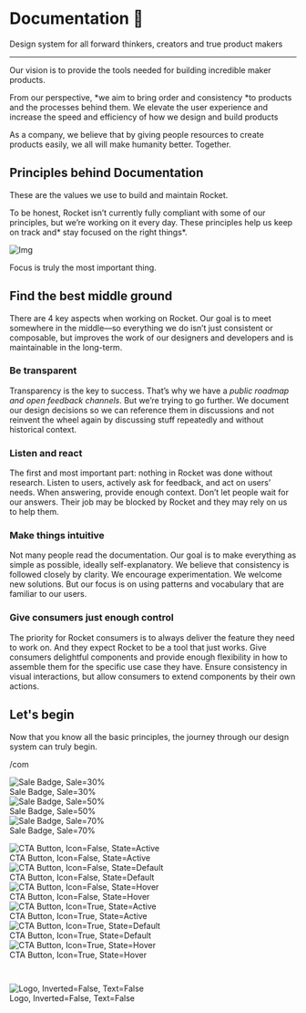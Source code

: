 
# Documentation 🚀

Design system for all forward thinkers, creators and true product makers

---

Our vision is to provide the tools needed for building incredible maker products.

From our perspective, *we aim to bring order and consistency *to products and the processes behind them. We elevate the user experience and increase the speed and efficiency of how we design and build products

As a company, we believe that by giving people resources to create products easily, we all will make humanity better. Together.

## Principles behind Documentation

These are the values we use to build and maintain Rocket.

To be honest, Rocket isn’t currently fully compliant with some of our principles, but we’re working on it every day. These principles help us keep on track and* stay focused on the right things*.

![Img](https://studio-assets.supernova.io/design-systems/14533/9289758a-6300-472a-bbc6-a57098081abf.jpeg?Expires=1990828800&Policy=eyJTdGF0ZW1lbnQiOlt7IlJlc291cmNlIjoiaHR0cHM6Ly9zdHVkaW8tYXNzZXRzLnN1cGVybm92YS5pby9kZXNpZ24tc3lzdGVtcy8xNDUzMy85Mjg5NzU4YS02MzAwLTQ3MmEtYmJjNi1hNTcwOTgwODFhYmYuanBlZyIsIkNvbmRpdGlvbiI6eyJEYXRlTGVzc1RoYW4iOnsiQVdTOkVwb2NoVGltZSI6MTk5MDgyODgwMH19fV19&Signature=E9DL6D-ZtS~4qaH18y5tnHC4gtpQUzZb85NmDFMuezn~MaWHPSumzBv6tXkxGqSgGyKh~9FaYnbfHkcJhU~4F~jdbuY70gbRxUpvnBtyCpz8o0mci-d2A9WoIZ3RGl11izD3c2WMfUaKhSaFlUw8cTGP-9vrqeUi58O2P4zYT9eAeyvOIFzQXgIgljhxiB9mIVU5a4j1vDL8ntJpagEZukKRskOgMrrB4LNQ-nRsvXFF7W5C5EkdoZPZf4jFxcQu2Yj6M9-bqNBXubYMsYYhEXqvqUOAnYVaE59E5PSSe43HKv2gp1ajSJ3ttHtTtCITO8Vyfh1FoTl03Z18ki8iZg__&Key-Pair-Id=APKAJGK34LCCAUR7N6LA)

Focus is truly the most important thing.

## Find the best middle ground

There are 4 key aspects when working on Rocket. Our goal is to meet somewhere in the middle—so everything we do isn’t just consistent or composable, but improves the work of our designers and developers and is maintainable in the long-term.

### Be transparent

Transparency is the key to success. That’s why we have a *public roadmap and open feedback channels*. But we’re trying to go further. We document our design decisions so we can reference them in discussions and not reinvent the wheel again by discussing stuff repeatedly and without historical context.

### Listen and react

The first and most important part: nothing in Rocket was done without research. Listen to users, actively ask for feedback, and act on users’ needs. When answering, provide enough context. Don’t let people wait for our answers. Their job may be blocked by Rocket and they may rely on us to help them.

### Make things intuitive

Not many people read the documentation. Our goal is to make everything as simple as possible, ideally self-explanatory. We believe that consistency is followed closely by clarity. We encourage experimentation. We welcome new solutions. But our focus is on using patterns and vocabulary that are familiar to our users.

### Give consumers just enough control

The priority for Rocket consumers is to always deliver the feature they need to work on. And they expect Rocket to be a tool that just works. Give consumers delightful components and provide enough flexibility in how to assemble them for the specific use case they have. Ensure consistency in visual interactions, but allow consumers to extend components by their own actions.

## Let's begin

Now that you know all the basic principles, the journey through our design system can truly begin.

/com

  
![Sale Badge, Sale=30%](https://studio-assets.supernova.io/design-systems/14533/2c115a3c-502b-4b81-a9cc-b2416494976f.png?Expires=1990828800&Policy=eyJTdGF0ZW1lbnQiOlt7IlJlc291cmNlIjoiaHR0cHM6Ly9zdHVkaW8tYXNzZXRzLnN1cGVybm92YS5pby9kZXNpZ24tc3lzdGVtcy8xNDUzMy8yYzExNWEzYy01MDJiLTRiODEtYTljYy1iMjQxNjQ5NDk3NmYucG5nIiwiQ29uZGl0aW9uIjp7IkRhdGVMZXNzVGhhbiI6eyJBV1M6RXBvY2hUaW1lIjoxOTkwODI4ODAwfX19XX0_&Signature=WCVOxiOTU9qKi9VXaIsSMocgGFTCaBPEceAZm8RVBA1-8bnl~whGiIgAxytwCoXIyNGLSNPvaA95ek~4beP5j6cMBHCKJ3bOUiqhg9KsERjnKhEXX2cH67~BUoiDwhpspPhwKD1774wqCQ48wuYzCePA9NKch1fpBK3X5tkJPEe-Ox9CllExtui34wvp7E5HjvLu-~yVaExZxKQ8GppOrhVQKLTXBYBKZdByv-FG54axkG5Ns7dd8sJO-6zHsGjpvJF8lqx4dwsY0YcY4izZL8lZtn7ITCoZnZnh-gNeVM2Zg3Y0LM1zM1gYP9rVuPkjoarFWsRXdnIrS2IA6f--9w__&Key-Pair-Id=APKAJGK34LCCAUR7N6LA)  
Sale Badge, Sale=30%  
![Sale Badge, Sale=50%](https://studio-assets.supernova.io/design-systems/14533/575ea3d0-010a-4fcf-98f5-fb2bb35991c4.png?Expires=1990828800&Policy=eyJTdGF0ZW1lbnQiOlt7IlJlc291cmNlIjoiaHR0cHM6Ly9zdHVkaW8tYXNzZXRzLnN1cGVybm92YS5pby9kZXNpZ24tc3lzdGVtcy8xNDUzMy81NzVlYTNkMC0wMTBhLTRmY2YtOThmNS1mYjJiYjM1OTkxYzQucG5nIiwiQ29uZGl0aW9uIjp7IkRhdGVMZXNzVGhhbiI6eyJBV1M6RXBvY2hUaW1lIjoxOTkwODI4ODAwfX19XX0_&Signature=Uc6bLXIsxdtJ87Ve~esCwaJegX56aG~lrQaLq5eqaROsQ-~6dxZhUVZ1st~mUY-U1OZFZyK9dxIsiVZnJmaTw0rDYaC5mnIF~c-BDbSubNGupJ1DuJKxDaRb0vekOV6qQZNCMPIJ3pdRfbDw1ivNm3wW0u-K-VueObPhwytABDzAYGor~AqgEV3Vx3XWgz~j1iiFnJ4BygULqAyLpJGHXNnpCL5KmuW0hsxJ~RYVJYjzd3dKLrApWQLAhfGzoBjXn2rI0DVkdbldd3Ast-nSF4abJiCG70XdqwzffpST5eqHzT~sn0WAipHlCzbfbs8X5uDmIwGbRqSUGDUh2FNdsw__&Key-Pair-Id=APKAJGK34LCCAUR7N6LA)  
Sale Badge, Sale=50%  
![Sale Badge, Sale=70%](https://studio-assets.supernova.io/design-systems/14533/fa98113b-5da3-4b64-85c9-69a0f58cdb18.png?Expires=1990828800&Policy=eyJTdGF0ZW1lbnQiOlt7IlJlc291cmNlIjoiaHR0cHM6Ly9zdHVkaW8tYXNzZXRzLnN1cGVybm92YS5pby9kZXNpZ24tc3lzdGVtcy8xNDUzMy9mYTk4MTEzYi01ZGEzLTRiNjQtODVjOS02OWEwZjU4Y2RiMTgucG5nIiwiQ29uZGl0aW9uIjp7IkRhdGVMZXNzVGhhbiI6eyJBV1M6RXBvY2hUaW1lIjoxOTkwODI4ODAwfX19XX0_&Signature=FDI0epPWiQf9fs8GZFCopTJ1o7HBCzEDb8yddZKaGJYffvi5ojhtM-0x5kxeFYBN52odSFrhVONsxuebPVnCSxqMIockbemFPs0mLt9~3gHHw-Qj4lySQSAdL9aclUUBpT5vAxN9FzL37EkOkkBd0tg0Jxz9Yx8lKZHGKEZJq~ffEfG8VVUF7FqYPnchYdFMiXoghqjbbyHhDmT37MTu4p71l0xZgJOWeiJDk2uUi7C9P~NwMSRqa1Sf638FVEk-RgeyjBjZPtjkO-yJLps0lHURCTuYfE4hAt5B0TlqMBFLNT9GH7s9rzx5BKZhki67lYrGc0eUdaA48O43dRAd2g__&Key-Pair-Id=APKAJGK34LCCAUR7N6LA)  
Sale Badge, Sale=70%  


  
![CTA Button, Icon=False, State=Active](https://studio-assets.supernova.io/design-systems/14533/d4692fa5-9092-4383-9dca-896ae90f5d72.png?Expires=1990828800&Policy=eyJTdGF0ZW1lbnQiOlt7IlJlc291cmNlIjoiaHR0cHM6Ly9zdHVkaW8tYXNzZXRzLnN1cGVybm92YS5pby9kZXNpZ24tc3lzdGVtcy8xNDUzMy9kNDY5MmZhNS05MDkyLTQzODMtOWRjYS04OTZhZTkwZjVkNzIucG5nIiwiQ29uZGl0aW9uIjp7IkRhdGVMZXNzVGhhbiI6eyJBV1M6RXBvY2hUaW1lIjoxOTkwODI4ODAwfX19XX0_&Signature=AL2vtz7wGSNg5uOQw0BnHtdBMvAdbLrq2ChIQDoamx2kQZjQGL~~0rCun-FYjpqtDIf~oNHpbScJ0X4jR0PxQxxgKBHJOTfX0yNaG7CsEtWxqbY305kEZw8vL8KjGFU-4C7uk7WWOej1qvnFCRcVtaxW8gwOrIcnIJgPiQMJvdLYNF4RgKlzEjvn3USwtVejlv2aJ2cCc0iCCnpSo0uxvaZpfc4YDyz5ufVoNCDLx97pbb9pFJqGipWb6QDkb3bTwcjmwljcWQqq~n6SQYeVG89E7Yr~7aCbD3R9drziEejz6U~A4rgIcxADumMMWRt1XXMepZpRtk2o1nsWpLmeJg__&Key-Pair-Id=APKAJGK34LCCAUR7N6LA)  
CTA Button, Icon=False, State=Active  
![CTA Button, Icon=False, State=Default](https://studio-assets.supernova.io/design-systems/14533/3ad86d0c-56bf-45ae-a1bb-1dd78b33ed16.png?Expires=1990828800&Policy=eyJTdGF0ZW1lbnQiOlt7IlJlc291cmNlIjoiaHR0cHM6Ly9zdHVkaW8tYXNzZXRzLnN1cGVybm92YS5pby9kZXNpZ24tc3lzdGVtcy8xNDUzMy8zYWQ4NmQwYy01NmJmLTQ1YWUtYTFiYi0xZGQ3OGIzM2VkMTYucG5nIiwiQ29uZGl0aW9uIjp7IkRhdGVMZXNzVGhhbiI6eyJBV1M6RXBvY2hUaW1lIjoxOTkwODI4ODAwfX19XX0_&Signature=C594r8FgmqBC~T2gyaX2lYHmfVnd-oVF6ifK-ypVfHIMjs1BO9sxWLq3350bzcf7FcH0o~D33uP08A05MnEgBCQor6II3DBdcbQDdhL9yXJJmVFPZ1vzs05dyjlpnxkWsnJxX71S7-Yjo8YkCJabq-c95OT1XvN9tZnZtvQQ-W7niQko1VKa78g0OyMjDd8S2gjUwmix9Qq9Rwo2~cUQ0ExpiJfaYU43ElUQ1PXZtqUAD9o~yi8jrq4nZ5WTdQPoM2OaSm39djgqJyL~MtxOYv4uCx1fso22gwOvekbgSGLYEy3L4lldWzjjKLoDkrwtAo4aJfHzLGCvFQmquuf-zQ__&Key-Pair-Id=APKAJGK34LCCAUR7N6LA)  
CTA Button, Icon=False, State=Default  
![CTA Button, Icon=False, State=Hover](https://studio-assets.supernova.io/design-systems/14533/d024528a-5370-40c8-a6cb-a4f11c82175e.png?Expires=1990828800&Policy=eyJTdGF0ZW1lbnQiOlt7IlJlc291cmNlIjoiaHR0cHM6Ly9zdHVkaW8tYXNzZXRzLnN1cGVybm92YS5pby9kZXNpZ24tc3lzdGVtcy8xNDUzMy9kMDI0NTI4YS01MzcwLTQwYzgtYTZjYi1hNGYxMWM4MjE3NWUucG5nIiwiQ29uZGl0aW9uIjp7IkRhdGVMZXNzVGhhbiI6eyJBV1M6RXBvY2hUaW1lIjoxOTkwODI4ODAwfX19XX0_&Signature=Iwhmz7lthsyLZ2rYCpqm~9-wucx8CBccjs3COnhCEcTSVEggveTME01S7FCLzB3XnzSTGiDBYwZS-ypY3miUaiw-narSgO3IxKiPIWISzcoeRHazeaTRM01RRdJs8wFjAhX8pfC9KrUTSwznd6o1JIWNDpIQ~s4UADJtiQjElTwKcV7Jh2bxTAxrgYn~9z171U1KOupFZ~HOzjj7nH3EAqLytrrvBdu20hiFQvMwFSfv1FoAVdo1Skx6vAmWk7zaUQyEuQwS7lsaV7HX0XE2VOtJkYgWihyOsY7Xi4AwFGgSh32p8tlM1NElUPExQLhabd-gxEUDQV7CJyNrSEhFcw__&Key-Pair-Id=APKAJGK34LCCAUR7N6LA)  
CTA Button, Icon=False, State=Hover  
![CTA Button, Icon=True, State=Active](https://studio-assets.supernova.io/design-systems/14533/bb9ab622-adc7-4a2b-8418-6969819f4c50.png?Expires=1990828800&Policy=eyJTdGF0ZW1lbnQiOlt7IlJlc291cmNlIjoiaHR0cHM6Ly9zdHVkaW8tYXNzZXRzLnN1cGVybm92YS5pby9kZXNpZ24tc3lzdGVtcy8xNDUzMy9iYjlhYjYyMi1hZGM3LTRhMmItODQxOC02OTY5ODE5ZjRjNTAucG5nIiwiQ29uZGl0aW9uIjp7IkRhdGVMZXNzVGhhbiI6eyJBV1M6RXBvY2hUaW1lIjoxOTkwODI4ODAwfX19XX0_&Signature=b20AH9JrZQf8n-BISQMu~GV6z81IYKRBvq1QfvnvuPe783FGHDrpCDzk-7thhVPOvOBsUTDkPyZ6kAGCpnX-ddWvadwLQaW3JOhoNsv-kSqZbO3mG3bc7eay7p7Q~aobkDROL2Xr05SrCOnE8AOdrg01CjiQXKy7yyKNxFnLZJHnnIEpGefx4ZKXrXasj-1~uQvjGY-gW0t1rj5DKeoonxCQTan714MrBXRQBHeNai2u7f1ZW5i7E4-09AK6GV4YaVR3awJYe2FMfmjDHiZJ0fT-MwPLhK3mpTvC4on9Hrs61ZfLM7Qb7N-U3F582cKajITjgGOM3U0RnrwbwnwT1Q__&Key-Pair-Id=APKAJGK34LCCAUR7N6LA)  
CTA Button, Icon=True, State=Active  
![CTA Button, Icon=True, State=Default](https://studio-assets.supernova.io/design-systems/14533/90b901c3-69f3-4dd4-901f-6112dca5ee5b.png?Expires=1990828800&Policy=eyJTdGF0ZW1lbnQiOlt7IlJlc291cmNlIjoiaHR0cHM6Ly9zdHVkaW8tYXNzZXRzLnN1cGVybm92YS5pby9kZXNpZ24tc3lzdGVtcy8xNDUzMy85MGI5MDFjMy02OWYzLTRkZDQtOTAxZi02MTEyZGNhNWVlNWIucG5nIiwiQ29uZGl0aW9uIjp7IkRhdGVMZXNzVGhhbiI6eyJBV1M6RXBvY2hUaW1lIjoxOTkwODI4ODAwfX19XX0_&Signature=Sp4VtkYQyNAVsP98oPhqDHoi6piqjFvbgzhv-dqOBYMXZ4bxY-D634GMl~XsmWUhztY6VAs7FeX~UdUAeKoevI4anHaxDtcWwkjs5KcOC6AhzSFY6eo3qQthob6BoGQsmXZ3tt-DxRAJ3KgWSk2inxFF31jovknSfmSB2LK2oHP2knNM5sQhf7H5Ex7v73G0R5G7RhkfHdAL4LzqohmHKL0JwCBso4G~JtC3c3Y62RO7a-AnGqKGWYNXwIj8WBJJQZVL4XbVaWOGKhIk3mRycf1Jd2NoRav9m-oHT6tSi~t~-42QWLUTCcsS1~3vKowbUlWs0gftvEIunvXpjzmWFA__&Key-Pair-Id=APKAJGK34LCCAUR7N6LA)  
CTA Button, Icon=True, State=Default  
![CTA Button, Icon=True, State=Hover](https://studio-assets.supernova.io/design-systems/14533/b54af08d-25a8-4cf5-bce2-64e9f1954f69.png?Expires=1990828800&Policy=eyJTdGF0ZW1lbnQiOlt7IlJlc291cmNlIjoiaHR0cHM6Ly9zdHVkaW8tYXNzZXRzLnN1cGVybm92YS5pby9kZXNpZ24tc3lzdGVtcy8xNDUzMy9iNTRhZjA4ZC0yNWE4LTRjZjUtYmNlMi02NGU5ZjE5NTRmNjkucG5nIiwiQ29uZGl0aW9uIjp7IkRhdGVMZXNzVGhhbiI6eyJBV1M6RXBvY2hUaW1lIjoxOTkwODI4ODAwfX19XX0_&Signature=gCs1rqk7GabYfa0csWcyWxyy6Q1ct4p3jdczcycxUJMcU6sKmLGT9nUVHHHFfbXCwL8xaD2Z3g3lPVenA5x~3g90ykcRIqE1Ev5CibVARKW6JQSLwqjrVJ~t6bSlLh4F1i9ujbE89DAZGpA73EyjFo6AUXTFgHcosPi6-cVxDVf3x-a7Rj7Fi7USKq0J7EjSvASnxIG219xRLlq~UQc03Jb5n4aW4n-n0wHIx~A05VPoweYk-phTCywHJ1WLp8xbCUw37kkNPdkOQ-xAiLL-banzfazIv6oWZv14FwqNyc4pS3InmkZy~fslp~qIV3hBWSWoULePk5OMUDUwk4Bppg__&Key-Pair-Id=APKAJGK34LCCAUR7N6LA)  
CTA Button, Icon=True, State=Hover  


```javascript  
  
```

  
![Logo, Inverted=False, Text=False](https://studio-assets.supernova.io/design-systems/14533/3987f39b-2d0f-4b42-9241-c8eab7b084da.png?Expires=1990828800&Policy=eyJTdGF0ZW1lbnQiOlt7IlJlc291cmNlIjoiaHR0cHM6Ly9zdHVkaW8tYXNzZXRzLnN1cGVybm92YS5pby9kZXNpZ24tc3lzdGVtcy8xNDUzMy8zOTg3ZjM5Yi0yZDBmLTRiNDItOTI0MS1jOGVhYjdiMDg0ZGEucG5nIiwiQ29uZGl0aW9uIjp7IkRhdGVMZXNzVGhhbiI6eyJBV1M6RXBvY2hUaW1lIjoxOTkwODI4ODAwfX19XX0_&Signature=G7mWRTJh2~1F5HgF3~HQhKVIvHBA-YjGASA~G7UrIdktJcmC4gk-1TxYeRY-AaH5LxzjrFQe-pxGOMVSwQEUAvoYUvtWC1vLhPZvnCuks9UE2CeuUlemfNLoxWwqgcgl9bYwTs5MNuSuoBs3egL75FW3~81qJLM6uA3mmz6R1TRXCjuWT2SyDqnrRYnh2~tJPiwisAsDB-kyVBj1PGPAF2eBpsGE9EyZ9W~~YNjAaUsQ7ZB4h0bPvsAImGpSB8mP6r2~FwXQ2ZQNGNOkBauXZMi0vJMf9wbFcMbV-hvOpCFUkSpPHt3E0uN4rrZtkkpNOEUajkGOliJLmfU5y~lNiQ__&Key-Pair-Id=APKAJGK34LCCAUR7N6LA)  
Logo, Inverted=False, Text=False  


  
  
